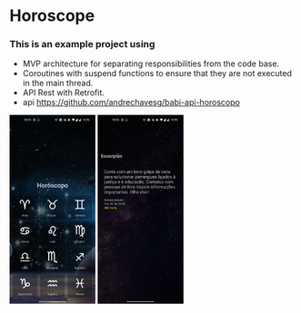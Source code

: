 # Horoscope
### This is an example project using

  - MVP architecture for separating responsibilities from the code base.
  - Coroutines with suspend functions to ensure that they are not executed in the main thread.
  - API Rest with Retrofit.
  - api https://github.com/andrechavesg/babi-api-horoscopo

<img src="screen_capture.png" width="30%"></img>
<img src="screen_capture2.png" width="30%"></img>

